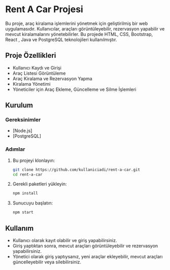 # Rent A Car Projesi

Bu proje, araç kiralama işlemlerini yönetmek için geliştirilmiş bir web uygulamasıdır. Kullanıcılar, araçları görüntüleyebilir, rezervasyon yapabilir ve mevcut kiralamalarını yönetebilirler.  Bu projede HTML, CSS, Bootstrap, React , Java ve PostgreSQL teknolojileri kullanılmıştır.

## Proje Özellikleri

- Kullanıcı Kaydı ve Girişi
- Araç Listesi Görüntüleme
- Araç Kiralama ve Rezervasyon Yapma
- Kiralama Yönetimi
- Yöneticiler için Araç Ekleme, Güncelleme ve Silme İşlemleri

## Kurulum

### Gereksinimler

- [Node.js] 
- [PostgreSQL]

### Adımlar

1. Bu projeyi klonlayın:
    ```bash
    git clone https://github.com/kullaniciadi/rent-a-car.git
    cd rent-a-car
    ```

2. Gerekli paketleri yükleyin:
    ```bash
    npm install
    ```


3. Sunucuyu başlatın:
    ```bash
    npm start
    ```

## Kullanım

- Kullanıcı olarak kayıt olabilir ve giriş yapabilirsiniz.
- Giriş yaptıktan sonra, mevcut araçları görüntüleyebilir ve rezervasyon yapabilirsiniz.
- Yönetici olarak giriş yaptıysanız, yeni araçlar ekleyebilir, mevcut araçları güncelleyebilir veya silebilirsiniz.

